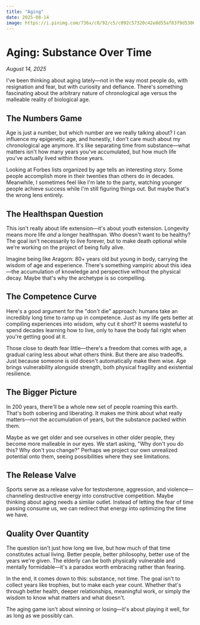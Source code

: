 ```yaml
---
title: "Aging"
date: 2025-08-14
image: https://i.pinimg.com/736x/c0/92/c5/c092c57320c42e8d55af83f9d5306314.jpg
---
```


# Aging: Substance Over Time

*August 14, 2025*

I've been thinking about aging lately—not in the way most people do, with resignation and fear, but with curiosity and defiance. There's something fascinating about the arbitrary nature of chronological age versus the malleable reality of biological age.

## The Numbers Game

Age is just a number, but which number are we really talking about? I can influence my epigenetic age, and honestly, I don't care much about my chronological age anymore. It's like separating time from substance—what matters isn't how many years you've accumulated, but how much life you've actually lived within those years.

Looking at Forbes lists organized by age tells an interesting story. Some people accomplish more in their twenties than others do in decades. Meanwhile, I sometimes feel like I'm late to the party, watching younger people achieve success while I'm still figuring things out. But maybe that's the wrong lens entirely.

## The Healthspan Question

This isn't really about life extension—it's about youth extension. Longevity means more life *and* a longer healthspan. Who doesn't want to be healthy? The goal isn't necessarily to live forever, but to make death optional while we're working on the project of being fully alive.

Imagine being like Aragorn: 80+ years old but young in body, carrying the wisdom of age and experience. There's something vampiric about this idea—the accumulation of knowledge and perspective without the physical decay. Maybe that's why the archetype is so compelling.

## The Competence Curve

Here's a good argument for the "don't die" approach: humans take an incredibly long time to ramp up in competence. Just as my life gets better at compiling experiences into wisdom, why cut it short? It seems wasteful to spend decades learning how to live, only to have the body fail right when you're getting good at it.

Those close to death fear little—there's a freedom that comes with age, a gradual caring less about what others think. But there are also tradeoffs. Just because someone is old doesn't automatically make them wise. Age brings vulnerability alongside strength, both physical fragility and existential resilience.

## The Bigger Picture

In 200 years, there'll be a whole new set of people roaming this earth. That's both sobering and liberating. It makes me think about what really matters—not the accumulation of years, but the substance packed within them.

Maybe as we get older and see ourselves in other older people, they become more malleable in our eyes. We start asking, "Why don't you do this? Why don't you change?" Perhaps we project our own unrealized potential onto them, seeing possibilities where they see limitations.

## The Release Valve

Sports serve as a release valve for testosterone, aggression, and violence—channeling destructive energy into constructive competition. Maybe thinking about aging needs a similar outlet. Instead of letting the fear of time passing consume us, we can redirect that energy into optimizing the time we have.

## Quality Over Quantity

The question isn't just how long we live, but how much of that time constitutes actual living. Better people, better philosophy, better use of the years we're given. The elderly can be both physically vulnerable and mentally formidable—it's a paradox worth embracing rather than fearing.

In the end, it comes down to this: substance, not time. The goal isn't to collect years like trophies, but to make each year count. Whether that's through better health, deeper relationships, meaningful work, or simply the wisdom to know what matters and what doesn't.

The aging game isn't about winning or losing—it's about playing it well, for as long as we possibly can.    